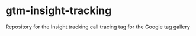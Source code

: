 # gtm-insight-tracking

Repository for the Insight tracking call tracing tag for the Google tag gallery